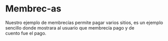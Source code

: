 # Membrec-as
Nuestro ejemplo de membrecías permite pagar varios sitios, es un ejemplo sencillo donde mostrara al usuario que membrecía pago y de cuento fue el pago.
